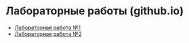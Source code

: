 
# Лабораторные работы (github.io)
- [Лабораторная работа №1](https://feed999.github.io/lab_hostings.io/lab_1/)
- [Лабораторная работа №2](https://feed999.github.io/lab_hostings.io/lab_2/)
